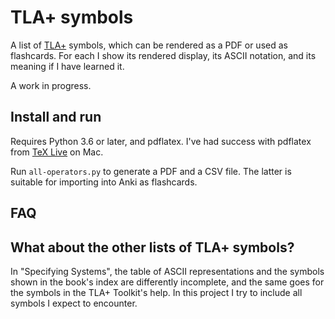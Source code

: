 TLA+ symbols
============

A list of [TLA+](https://lamport.azurewebsites.net/tla/tla.html) symbols, which
can be rendered as a PDF or used as flashcards.
For each I show its rendered display, its ASCII notation, and its meaning if I
have learned it.

A work in progress.

Install and run
---------------

Requires Python 3.6 or later, and pdflatex. I've had success with pdflatex from
[TeX Live](http://www.tug.org/texlive/) on Mac. 

Run `all-operators.py` to generate a PDF and a CSV file. The latter
is suitable for importing into Anki as flashcards.



FAQ
---

## What about the other lists of TLA+ symbols?

In "Specifying Systems", the table of ASCII representations and the symbols
shown in the book's index are differently incomplete, and the same goes for the
symbols in the TLA+ Toolkit's help. In this project I try to include all symbols
I expect to encounter.
